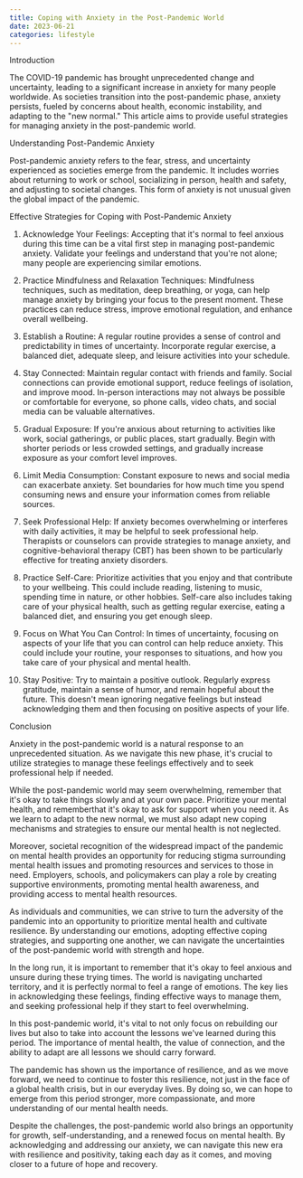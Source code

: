 ```yaml
---
title: Coping with Anxiety in the Post-Pandemic World
date: 2023-06-21
categories: lifestyle
---
```



Introduction

The COVID-19 pandemic has brought unprecedented change and uncertainty, leading to a significant increase in anxiety for many people worldwide. As societies transition into the post-pandemic phase, anxiety persists, fueled by concerns about health, economic instability, and adapting to the "new normal." This article aims to provide useful strategies for managing anxiety in the post-pandemic world.

Understanding Post-Pandemic Anxiety

Post-pandemic anxiety refers to the fear, stress, and uncertainty experienced as societies emerge from the pandemic. It includes worries about returning to work or school, socializing in person, health and safety, and adjusting to societal changes. This form of anxiety is not unusual given the global impact of the pandemic.

Effective Strategies for Coping with Post-Pandemic Anxiety

1. Acknowledge Your Feelings: Accepting that it's normal to feel anxious during this time can be a vital first step in managing post-pandemic anxiety. Validate your feelings and understand that you're not alone; many people are experiencing similar emotions.

2. Practice Mindfulness and Relaxation Techniques: Mindfulness techniques, such as meditation, deep breathing, or yoga, can help manage anxiety by bringing your focus to the present moment. These practices can reduce stress, improve emotional regulation, and enhance overall wellbeing.

3. Establish a Routine: A regular routine provides a sense of control and predictability in times of uncertainty. Incorporate regular exercise, a balanced diet, adequate sleep, and leisure activities into your schedule.

4. Stay Connected: Maintain regular contact with friends and family. Social connections can provide emotional support, reduce feelings of isolation, and improve mood. In-person interactions may not always be possible or comfortable for everyone, so phone calls, video chats, and social media can be valuable alternatives.

5. Gradual Exposure: If you're anxious about returning to activities like work, social gatherings, or public places, start gradually. Begin with shorter periods or less crowded settings, and gradually increase exposure as your comfort level improves.

6. Limit Media Consumption: Constant exposure to news and social media can exacerbate anxiety. Set boundaries for how much time you spend consuming news and ensure your information comes from reliable sources.

7. Seek Professional Help: If anxiety becomes overwhelming or interferes with daily activities, it may be helpful to seek professional help. Therapists or counselors can provide strategies to manage anxiety, and cognitive-behavioral therapy (CBT) has been shown to be particularly effective for treating anxiety disorders.

8. Practice Self-Care: Prioritize activities that you enjoy and that contribute to your wellbeing. This could include reading, listening to music, spending time in nature, or other hobbies. Self-care also includes taking care of your physical health, such as getting regular exercise, eating a balanced diet, and ensuring you get enough sleep.

9. Focus on What You Can Control: In times of uncertainty, focusing on aspects of your life that you can control can help reduce anxiety. This could include your routine, your responses to situations, and how you take care of your physical and mental health.

10. Stay Positive: Try to maintain a positive outlook. Regularly express gratitude, maintain a sense of humor, and remain hopeful about the future. This doesn't mean ignoring negative feelings but instead acknowledging them and then focusing on positive aspects of your life.

Conclusion

Anxiety in the post-pandemic world is a natural response to an unprecedented situation. As we navigate this new phase, it's crucial to utilize strategies to manage these feelings effectively and to seek professional help if needed.

While the post-pandemic world may seem overwhelming, remember that it's okay to take things slowly and at your own pace. Prioritize your mental health, and rememberthat it's okay to ask for support when you need it. As we learn to adapt to the new normal, we must also adapt new coping mechanisms and strategies to ensure our mental health is not neglected.

Moreover, societal recognition of the widespread impact of the pandemic on mental health provides an opportunity for reducing stigma surrounding mental health issues and promoting resources and services to those in need. Employers, schools, and policymakers can play a role by creating supportive environments, promoting mental health awareness, and providing access to mental health resources.

As individuals and communities, we can strive to turn the adversity of the pandemic into an opportunity to prioritize mental health and cultivate resilience. By understanding our emotions, adopting effective coping strategies, and supporting one another, we can navigate the uncertainties of the post-pandemic world with strength and hope.

In the long run, it is important to remember that it's okay to feel anxious and unsure during these trying times. The world is navigating uncharted territory, and it is perfectly normal to feel a range of emotions. The key lies in acknowledging these feelings, finding effective ways to manage them, and seeking professional help if they start to feel overwhelming.

In this post-pandemic world, it's vital to not only focus on rebuilding our lives but also to take into account the lessons we've learned during this period. The importance of mental health, the value of connection, and the ability to adapt are all lessons we should carry forward.

The pandemic has shown us the importance of resilience, and as we move forward, we need to continue to foster this resilience, not just in the face of a global health crisis, but in our everyday lives. By doing so, we can hope to emerge from this period stronger, more compassionate, and more understanding of our mental health needs.

Despite the challenges, the post-pandemic world also brings an opportunity for growth, self-understanding, and a renewed focus on mental health. By acknowledging and addressing our anxiety, we can navigate this new era with resilience and positivity, taking each day as it comes, and moving closer to a future of hope and recovery.